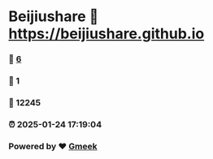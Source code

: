 # Beijiushare :link: https://beijiushare.github.io 
### :page_facing_up: [6](https://beijiushare.github.io/tag.html) 
### :speech_balloon: 1 
### :hibiscus: 12245 
### :alarm_clock: 2025-01-24 17:19:04 
### Powered by :heart: [Gmeek](https://github.com/Meekdai/Gmeek)
